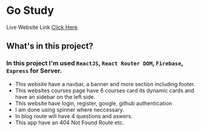 # Go Study

Live Website Link [Click Here](https://assignment-10-4d186.web.app/).

## What's in this project?

### In this project I'm used `ReactJS`, `React Router DOM`, `Firebase`, `Express` for Server.

* This website have a navbar, a banner and more section including footer.
* This websites courses page have 6 courses card its dynamic cards and have an sidebar on the left side.
* This website have login, register, google, github authentication
* I am done using spinner where neccessary.
* In blog route will have 4 questions and aswers.
* This app have an 404 Not Found Route etc.

